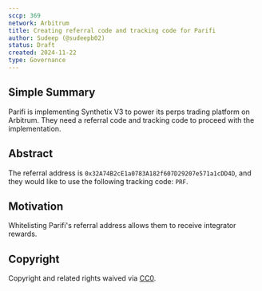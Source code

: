 ```yaml
---
sccp: 369
network: Arbitrum
title: Creating referral code and tracking code for Parifi
author: Sudeep (@sudeepb02)
status: Draft
created: 2024-11-22
type: Governance
---
```


## Simple Summary

Parifi is implementing Synthetix V3 to power its perps trading platform on Arbitrum. They need a referral code and tracking code to proceed with the implementation.

## Abstract

The referral address is `0x32A74B2cE1a0783A182f607D29207e571a1cDD4D`, and they would like to use the following tracking code: `PRF`.

## Motivation

Whitelisting Parifi's referral address allows them to receive integrator rewards.

## Copyright

Copyright and related rights waived via [CC0](https://creativecommons.org/publicdomain/zero/1.0/).
